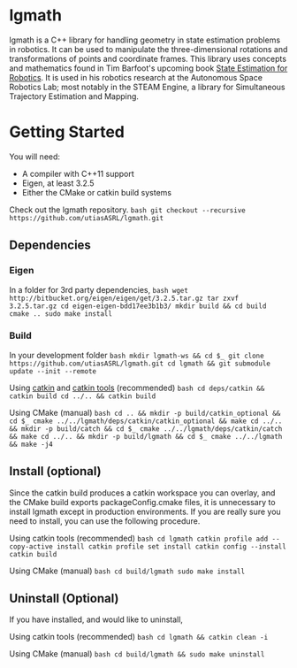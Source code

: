 # lgmath
lgmath is a C++ library for handling geometry in state estimation problems in robotics. It can be
used to manipulate the three-dimensional rotations and transformations of points and coordinate
frames. This library uses concepts and mathematics found in Tim Barfoot's upcoming
book [State Estimation for Robotics](asrl.utias.utoronto.ca/~tdb/bib/barfoot_ser15.pdf). It is used
in his robotics research at the Autonomous Space Robotics Lab; most notably in the STEAM Engine, a
library for Simultaneous Trajectory Estimation and Mapping.

# Getting Started
You will need:
- A compiler with C++11 support
- Eigen, at least 3.2.5
- Either the CMake or catkin build systems

Check out the lgmath repository. ```bash git checkout --recursive
https://github.com/utiasASRL/lgmath.git ```

## Dependencies

### Eigen
In a folder for 3rd party dependencies, ```bash wget
http://bitbucket.org/eigen/eigen/get/3.2.5.tar.gz tar zxvf 3.2.5.tar.gz cd
eigen-eigen-bdd17ee3b1b3/ mkdir build && cd build cmake .. sudo make install ```

### Build
In your development folder ```bash mkdir lgmath-ws && cd $_ git clone
https://github.com/utiasASRL/lgmath.git cd lgmath && git submodule update --init --remote ```

Using [catkin](https://github.com/ros/catkin)
and [catkin tools](https://github.com/catkin/catkin_tools) (recommended) ```bash cd deps/catkin &&
catkin build cd ../.. && catkin build ```

Using CMake (manual) ```bash cd .. && mkdir -p build/catkin_optional && cd $_ cmake
../../lgmath/deps/catkin/catkin_optional && make cd ../.. && mkdir -p build/catch && cd $_ cmake
../../lgmath/deps/catkin/catch && make cd ../.. && mkdir -p build/lgmath && cd $_ cmake ../../lgmath
&& make -j4 ```

## Install (optional)

Since the catkin build produces a catkin workspace you can overlay, and the CMake build exports
packageConfig.cmake files, it is unnecessary to install lgmath except in production environments. If
you are really sure you need to install, you can use the following procedure.

Using catkin tools (recommended) ```bash cd lgmath catkin profile add --copy-active install catkin
profile set install catkin config --install catkin build ```

Using CMake (manual) ```bash cd build/lgmath sudo make install ```

## Uninstall (Optional)

If you have installed, and would like to uninstall,

Using catkin tools (recommended) ```bash cd lgmath && catkin clean -i ```

Using CMake (manual) ```bash cd build/lgmath && sudo make uninstall ```
